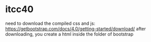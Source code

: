 # itcc40
need to download the compiled css and js: https://getbootstrap.com/docs/4.0/getting-started/download/ 
after downloading, you create a html inside the folder of bootstrap
